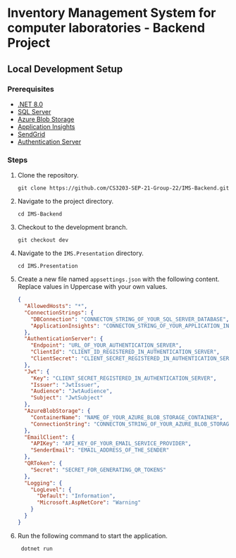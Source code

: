 # Inventory Management System for computer laboratories - Backend Project

## Local Development Setup

### Prerequisites

- [.NET 8.0](https://dotnet.microsoft.com/download/dotnet/8.0)
- [SQL Server](https://www.microsoft.com/en-us/sql-server/sql-server-downloads)
- [Azure Blob Storage](https://azure.microsoft.com/en-us/services/storage/blobs/)
- [Application Insights](https://azure.microsoft.com/en-us/services/monitor/)
- [SendGrid](https://sendgrid.com/)
- [Authentication Server](https://github.com/CS3203-SEP-21-Group-22/authentication-server)

### Steps

1. Clone the repository.

   ```
   git clone https://github.com/CS3203-SEP-21-Group-22/IMS-Backend.git
   ```

2. Navigate to the project directory.

   ```
   cd IMS-Backend
   ```

3. Checkout to the development branch.

   ```
   git checkout dev
   ```

4. Navigate to the `IMS.Presentation` directory.

   ```
   cd IMS.Presentation
   ```

5. Create a new file named `appsettings.json` with the following content. Replace values in Uppercase with your own values.

   ```json
   {
     "AllowedHosts": "*",
     "ConnectionStrings": {
       "DBConnection": "CONNECTON_STRING_OF_YOUR_SQL_SERVER_DATABASE",
       "ApplicationInsights": "CONNECTON_STRING_OF_YOUR_APPLICATION_INSIGHTS_RESOURCE"
     },
     "AuthenticationServer": {
       "Endpoint": "URL_OF_YOUR_AUTHENTICATION_SERVER",
       "ClientId": "CLIENT_ID_REGISTERED_IN_AUTHENTICATION_SERVER",
       "ClientSecret": "CLIENT_SECRET_REGISTERED_IN_AUTHENTICATION_SERVER"
     },
     "Jwt": {
       "Key": "CLIENT_SECRET_REGISTERED_IN_AUTHENTICATION_SERVER",
       "Issuer": "JwtIssuer",
       "Audience": "JwtAudience",
       "Subject": "JwtSubject"
     },
     "AzureBlobStorage": {
       "ContainerName": "NAME_OF_YOUR_AZURE_BLOB_STORAGE_CONTAINER",
       "ConnectionString": "CONNECTON_STRING_OF_YOUR_AZURE_BLOB_STORAGE"
     },
     "EmailClient": {
       "APIKey": "API_KEY_OF_YOUR_EMAIL_SERVICE_PROVIDER",
       "SenderEmail": "EMAIL_ADDRESS_OF_THE_SENDER"
     },
     "QRToken": {
       "Secret": "SECRET_FOR_GENERATING_QR_TOKENS"
     },
     "Logging": {
       "LogLevel": {
         "Default": "Information",
         "Microsoft.AspNetCore": "Warning"
       }
     }
   }
   ```

6. Run the following command to start the application.
   ```
    dotnet run
   ```
